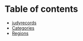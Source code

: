 # Table of contents

* [judyrecords](README.md)
* [Categories](categories.md)
* [Regions](regions.md)
